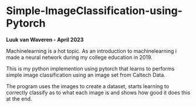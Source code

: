 # Simple-ImageClassification-using-Pytorch

**Luuk van Waveren - April 2023**

Machinelearning is a hot topic. As an introduction to machinelearning i made a neural network during my college education in 2019.

This is my python implemention using pytorch that learns to performs simple image classification using an image set from Caltech Data.

The program uses the images to create a dataset, starts learning to correctly classify as to what each image is and shows how good it does this at the end.
